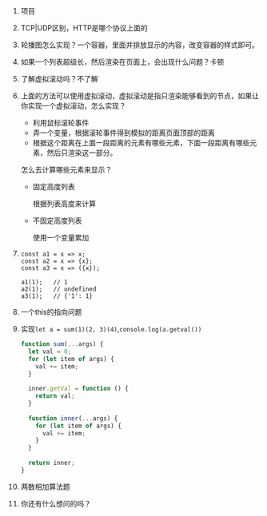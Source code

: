 1. 项目

2. TCP|UDP区别，HTTP是哪个协议上面的

3. 轮播图怎么实现？一个容器，里面并排放显示的内容，改变容器的样式即可。

4. 如果一个列表超级长，然后渲染在页面上，会出现什么问题？卡顿

5. 了解虚拟滚动吗？不了解

6. 上面的方法可以使用虚拟滚动，虚拟滚动是指只渲染能够看到的节点，如果让你实现一个虚拟滚动，怎么实现？

   - 利用鼠标滚轮事件
   - 弄一个变量，根据滚轮事件得到模拟的距离页面顶部的距离
   - 根据这个距离在上面一段距离的元素有哪些元素，下面一段距离有哪些元素，然后只渲染这一部分。

   怎么去计算哪些元素来显示？

   - 固定高度列表

     根据列表高度来计算

   - 不固定高度列表

     使用一个变量累加

7. ```
   const a1 = x => x;   
   const a2 = x => {x};
   const a3 = x => ({x});
   
   a1(1);   // 1
   a2(1);   // undefined
   a3(1);   // {'1': 1}
   ```

8. 一个this的指向问题

9. 实现`let a = sum(1)(2, 3)(4)`,`console.log(a.getval())`

   ```js
   function sum(...args) {
     let val = 0;
     for (let item of args) {
       val += item;
     }
     
     inner.getVal = function () {
       return val;
     }
     
     function inner(...args) {
       for (let item of args) {
         val += item;
       }
     }
     
     return inner;
   }
   ```

10. 两数相加算法题

11. 你还有什么想问的吗？

